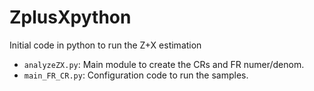 # ZplusXpython

Initial code in python to run the Z+X estimation

* `analyzeZX.py`: Main module to create the CRs and FR numer/denom.
* `main_FR_CR.py`: Configuration code to run the samples.

